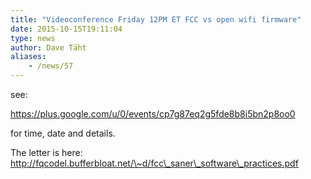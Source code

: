 ```yaml
---
title: "Videoconference Friday 12PM ET FCC vs open wifi firmware"
date: 2015-10-15T19:11:04
type: news
author: Dave Täht
aliases:
    - /news/57
---
```

see:

https://plus.google.com/u/0/events/cp7g87eq2g5fde8b8i5bn2p8oo0

for time, date and details.

The letter is here:
http://fqcodel.bufferbloat.net/\~d/fcc\_saner\_software\_practices.pdf
